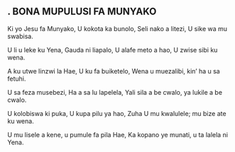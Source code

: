 ## . BONA MUPULUSI FA MUNYAKO

Ki yo Jesu fa Munyako, U kokota ka bunolo,
Seli nako a litezi, U sike wa mu swabisa.


U li u leke ku Yena, Gauda ni liapalo,
U alafe meto a hao, U zwise sibi ku wena.


A ku utwe linzwi la Hae, U ku fa buiketelo,
Wena u muezalibi, kin’ ha u sa fetuhi.


U sa feza musebezi, Ha a sa lu lapelela,
Yali sila a be cwalo, ya lukile a be cwalo.


U kolobiswa ki puka, U kupa pilu ya hao,
Zuha U mu kwalulele; mu bize ate ku wena.


U mu lisele a kene, u pumule fa pila Hae,
Ka kopano ye munati, u ta lalela ni Yena.

